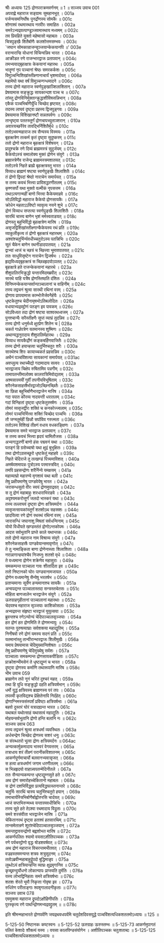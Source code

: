 श्रीः
अध्यायः 125
द्रोणपराक्रमवर्णनम् ॥ 1 ॥
सञ्जय उवाच 	001  
अपराह्णे महाराज सङ्ग्रामः सुमहानभूत् ।	001a  
पर्जन्यसमनिर्घोषः पुनर्द्रोणस्य सोमकैः ॥	001c  
शोणाश्वं रथमास्थाय नरवीरः समाहितः ।	002a  
समरेऽभ्यद्रवत्पाण्डूञ्जवमास्थाय मध्यमम् ॥	002c  
तव प्रियहिते युक्तो महेष्वासो महाबलः ।	003a  
चित्रपुङ्खैः शितैर्बाणैः कलशोत्तमसम्भवः ।	003c  
`जघान सोमकान्राजन्सृञ्जयान्केकयानपि ॥'	003e  
वरान्वरान्हि योधानां विचिन्वन्निव भारत ।	004a  
आक्रीडत रणे राजन्भारद्वाजः प्रतापवान् ॥	004c  
तमभ्ययाद्बृहत्क्षत्रः केकयानां महारथः ।	005a  
भातॄणां नृप पञ्चानां श्रेष्ठः समरकर्कशः ॥	005c  
विमुञ्चन्विशिखांस्तीक्ष्णानाचार्यं भृशमार्दयत् ।	006a  
महामेघो यथा वर्षं विमुञ्चन्गन्धमादने ॥	006c  
तस्य द्रोणो महाराज स्वर्णपुङ्खाञ्शिलाशितान् ।	007a  
प्रेषयामास सङ्क्रुद्धः सायकान्दश पञ्च च ॥	007c  
तांस्तु द्रोणविनिर्मुक्तान्क्रुद्धाशीविषसन्निभान् ।	008a  
एकैकं पञ्चभिर्बाणैर्युधि चिच्छेद हृष्टवत् ॥	008c  
तदस्य लाघवं दृष्ट्वा प्रहस्य द्विजपुङ्गवः ।	009a  
प्रेषयामास विशिखानष्टौ सन्नतपर्वणः ॥	009c  
तान्दृष्ट्वा पततस्तूर्णं द्रोणचापच्युताञ्शरान् ।	010a  
अवारयच्छरैरेव तावद्भिर्निशितैर्मृधे ॥	010c  
ततोऽभवन्महाराज तव सैन्यस्य विस्मयः ।	011a  
बृहत्क्षत्रेण तत्कर्म कृतं दृष्ट्वा सुदुष्करम् ॥	011c  
ततो द्रोणो महाराज बृहत्क्षत्रं विशेषयन् ।	012a  
प्रादुश्चक्रे रणे दिव्यं ब्राह्ममस्त्रं सुदुर्जयम् ॥	012c  
कैकेयोऽस्त्रं समालोक्य मुक्तं द्रोणेन संयुगे ।	013a  
ब्रह्मास्त्रेणैव राजेन्द्र ब्राह्ममस्त्रमशातयत् ॥	013c  
ततोऽस्त्रे निहते ब्राह्मे बृहत्क्षत्रस्तु भारत ।	014a  
विव्याध ब्राह्मणं षष्ट्या स्वर्णपुङ्खैः शिलाशितैः ॥	014c  
तं द्रोणो द्विपदां श्रेष्ठो नाराचेन समार्पयत् ।	015a  
स तस्य कवचं भित्त्वा प्राविशद्धरणीतलम् ॥	015c  
कृष्णसर्पो यथा मुक्तो वल्मीकं नृपसत्तम ।	016a  
तथाऽत्यगान्महीं बाणो भित्त्वा कैकेयमाहवे ॥	016c  
सोऽतिविद्धो महाराज कैकेयो द्रोणसायकैः ।	017a  
क्रोधेन महताऽऽविष्टो व्यावृत्य नयने शुभे ॥	017c  
द्रोणं विव्याध सप्तत्या स्वर्णपुङ्खैः शिलाशितैः ।	018a  
सारथिं चास्य बाणेन भृशं मर्मस्वताडयत् ॥	018c  
द्रोणस्तु बहुभिर्विद्धो बृहत्क्षत्रेण मारिष ।	019a  
असृजद्विशिखांस्तीक्ष्णान्कैकेयस्य रथं प्रति ॥	019c  
व्याकुलीकृत्य तं द्रोणो बृहत्क्षत्रं महारथम् ।	020a  
अश्वांश्चतुर्भिर्न्यवधीच्चतुरोऽस्य पतत्त्रिभिः ॥	020c  
सूतं चैकेन बाणेन रथनीडादपातयत् ।	021a  
द्वाभ्यां ध्वजं च च्छत्रं च च्छित्त्वा भूमावपातयत् ॥	021c  
ततः साधुविसृष्टेन नाराचेन द्विजर्षभः ।	022a  
हृद्यविध्यद्बृहत्क्षत्रं स च्छिन्नहृदयोऽपतत् ॥	022c  
बृहत्क्षत्रे हते राजन्केकयानां महारथे ।	023a  
शैशुपालिरभिक्रुद्धो यन्तारमिदमब्रवीत् ॥	023c  
सारथे याहि यत्रैष द्रोणस्तिष्ठति दंशितः ।	024a  
विनिघ्नन्केकयान्सर्वान्पाञ्चालानां च वाहिनीम् ॥	024c  
तस्य तद्वचनं श्रुत्वा सारथी रथिनां वरम् ।	025a  
द्रोणाय प्रापयामास काम्भोजैर्जवनैर्हयैः ॥	025c  
धृष्टकेतुश्च चेदीनामृषभोऽतिबलोदितः ।	026a  
वधायाभ्यद्रवद्द्रोणं पतङ्ग इव पावकम् ॥	026c  
सोऽविध्यत तदा द्रोणं षष्ट्या साश्वरथध्वजम् ।	027a  
पुनश्चान्यैः सरैस्तीक्ष्णैः सुप्तं व्याघ्रं तुदन्निव ॥	027c  
तस्य द्रोणो धनुर्मध्ये क्षुरप्रेण शितेन च |	028a  
चकर्त गार्ध्रपत्रेण यतमानस्य शुष्मिणः ॥	028c  
अथान्यद्धनुरादाय शैशुपालिर्महारथः ।	029a  
विव्याध सायकैर्द्रोणं कङ्कबर्हिणवाजितैः ॥	029c  
तस्य द्रोणो हयान्हत्वा चतुर्भिश्चतुरः शरैः ।	030a  
सारथेश्च शिरः कायाच्चकर्त प्रहसन्निव ॥	030c  
अथैनं पञ्चविंशत्या सायकानां समार्पयत् ॥	031ac  
अवप्लुत्य रथाच्चैद्यो गदामादाय सत्वरः ।	032a  
भारद्वाजाय चिक्षेप रुषितामिव पन्नगीम् ॥	032c  
तामापतन्तीमालोक्य कालरात्रिमिवोद्यताम् ।	033a  
अश्मसारमयीं गुर्वीं तपनीयविभूषिताम् ।	033c  
शरैरनेकसाहस्रैर्भारद्वाजोऽच्छिनच्छितैः ॥	033e  
सा छिन्ना बहुभिर्बाणैभारद्वाजेन मारिष ।	034a  
गदा पपात कौरव्य नादयन्ती धरातलम् ॥	034c  
गदां विनिहतां दृष्ट्वा धृष्टकेतुरमर्षणः ।	035a  
तोमरं व्यसृजद्वीरः शक्तिं च कनकोज्ज्वलाम् ॥	035c  
तोमरं पञ्चभिर्भित्त्वा शक्तिं चिच्छेद पञ्चभिः ।	036a  
तौ जग्मतुर्महीं छिन्नौ सर्पाविव गरुत्मता ॥	036c  
ततोऽस्य विशिखं तीक्ष्णं वधाय वधकाङ्क्षिणः ।	037a  
प्रेषयामास समरे भारद्वाजः प्रतापवान् ॥	037c  
स तस्य कवचं भित्त्वा हृदयं चामितौजसः ।	038a  
अभ्यगाद्धरणीं बाणो हंसः पद्मवनं यथा ॥	038c  
पतङ्गं हि ग्रसेच्चाषो यथा क्षुद्रं बुभुक्षितः ।	039a  
तथा द्रोणोऽग्रसच्छूरो धृष्टकेतुं महाहवे ॥	039c  
निहते चेदिराजे तु तत्खण्डं पित्र्यमाविशत् ।	040a  
अमर्षवशमापन्नः पुत्रोऽस्य परमास्त्रवित् ॥	040c  
तमपि प्रहसन्द्रोणः शरैर्निन्ये यमक्षयम् ।	041a  
महाव्याघ्रो महारण्ये मृगशावं यथा बली ॥	041c  
तेषु प्रक्षीयमाणेषु पाण्डवेयेषु भारत ।	042a  
जरासन्धसुतो वीरः स्वयं द्रोणमुपाद्रवत् ॥	042c  
स तु द्रोणं महाबाहुः शरधाराभिराहवे ।	043a  
अदृश्यमकरोत्तूर्णं जलदो भास्करं यथा ॥	043c  
तस्य तल्लाघवं दृष्ट्वा द्रोणः क्षत्रियमर्दनः ।	044a  
व्यसृजत्सायकांस्तूर्णं शतशोऽथ सहस्रशः ॥	044c  
छादयित्वा रणे द्रोणं रथस्थं रथिनां वरम् ।	045a  
जारासन्धिं जघानाशु मिषतां सर्वधन्विनाम् ॥	045c  
योयो विधीयते खण्डस्तंतं द्रोणोऽन्तकोपमः ।	046a  
आदत्त सर्वभूतानि प्राप्ते काले यथान्तकः ॥	046c  
ततो द्रोणो महाराज नाम विश्राव्य संयुगे ।	047a  
शरैरनेकसाहस्रैः पाण्डवेयान्समावृणोत् ॥	047c  
ते तु नामाङ्किता बाणा द्रोणेनास्ताः शिलाशिताः ।	048a  
नरान्नागान्हयांश्चैव निजघ्नुः शतशो मृधे ॥	048c  
ते वध्यमाना द्रोणेन शक्रेणेव महासुराः ।	049a  
समकम्पन्त पाञ्चाला गावः शीतार्दिता इव ॥	049c  
ततो निष्टानको घोरः पाण्डवानामजायत ।	050a  
द्रोणेन वध्यमानेषु सैन्येषु भरतर्षभ ॥	050c  
प्रताप्यमानाः सूर्येण हन्यमानाश्च सायकैः ।	051a  
अन्वपद्यन्त पाञ्चालास्तदा सन्त्रस्तचेतसः ॥	051c  
मोहिता बाणजालेन भारद्वाजेन संयुगे ।	052a  
ऊरुग्राहगृहीतानां पाञ्चालानां महारथाः ॥	052c  
चेदयश्च महाराज सृञ्जयाः काशिकोसलाः ।	053a  
अभ्यद्रवन्त संहृष्टा भारद्वाजं युयुत्सया ॥	053c  
ब्रुवन्तश्च रणेऽन्योन्यं चेदिपाञ्चालसृञ्जयाः ।	054a  
हत द्रोणं हत द्रोणमिति ते द्रोणमभ्ययुः ॥	054c  
यतन्तः पुरुषव्याघ्राः सर्वशक्त्या महाद्युतिम् ।	055a  
निनीषवो रणे द्रोणं यमस्य सदनं प्रति ॥	055c  
यतमानांस्तु तान्वीरान्भारद्वाजः शिलीमुखैः ।	056a  
यमाय प्रेषयामास चेदिमुख्यान्विशेषतः ॥	056c  
तेषु प्रक्षीयमाणेषु चेदिमुख्येषु सर्वशः ।	057a  
पाञ्चालाः समकम्पन्त द्रोणसायकपीडिताः ॥	057c  
प्राक्रोशन्भीमसेनं ते धृष्टद्युम्नं च भारत ।	058a  
दृष्ट्वा द्रोणस्य कर्माणि तथारूपाणि मारिष ॥	058c  
भीम उवाच 	059  
ब्राह्मणेन तपो नूनं चरितं दुश्चरं महत् ।	059a  
तथा हि युधि सङ्क्रुद्धो दहति क्षत्रियर्षभान् ॥	059c  
धर्मो युद्धं क्षत्रियस्य ब्राह्मणस्य परं तपः ।	060a  
तपस्वी कृतविद्यश्च प्रेक्षितेनापि निर्दहेत् ॥	060c  
द्रोणाग्निमस्त्रसंस्पर्शं प्रविष्टाः क्षत्रियर्षभाः ।	061a  
बहवो दुस्तरं घोरं यत्रादह्यन्त भारत ॥	061c  
यथाबलं यथोत्साहं यथासत्वं महाद्युतिः ।	062a  
मोहयन्सर्वभूतानि द्रोणो हन्ति बलानि नः ॥	062c  
सञ्जय उवाच 	063  
तस्य तद्वचनं श्रुत्वा क्षत्रधर्मा व्यवस्थितः ।	063a  
अर्धचन्द्रेण चिच्छेद द्रोणस्य सशरं धनुः ॥	063c  
स संरब्धतरो भूत्वा द्रोणः क्षत्रियमर्दनः ॥	064ac  
अन्यत्कार्मुकमादाय भास्वरं वेगवत्तरम् ।	065a  
तत्राधाय शरं तीक्ष्णं परानीकविशातनम् ॥	065c  
आकर्णपूर्णमाचार्यो बलवानभ्यवासृजत् ।	066a  
स हत्वा क्षत्रधर्माणं जगाम धरणीतलम् ॥	066c  
स भिन्नहृदयो वाहान्न्यपतन्मेदिनीतले ।	067a  
ततः सैन्यान्यकम्पन्त धृष्टद्युम्नसुते हते ॥	067c  
अथ द्रोणं समारोहच्चेकितानो महाबलः ।	068a  
स द्रोणं दशभिर्विद्ध्वा प्रत्यविद्ध्यत्स्तनान्तरे ॥	068c  
चतुर्भिः सारथिं चास्य चतुर्भिश्चतुरो हयान् ।	069a  
तमाचार्यस्त्रिभिर्बाणैर्बाह्वोरुरसि चार्दयत् ॥	069c  
ध्वजं सप्तभिरुन्मथ्य यन्तारमवधीत्त्रिभिः ।	070a  
तस्य सूते हते तेऽश्वा रथमादाय विद्रुताः ॥	070c  
समरे शरसंवीता भारद्वाजेन मारिष ।	071a  
चेकितानरथं दृष्ट्वा हताश्वं हतसारथिम् ॥	071c  
तान्समेतान्रणे शूरांश्चेदिपाञ्चालसृञ्जयान् ।	072a  
समन्ताद्द्रावयन्द्रोणो बह्वशोभत मारिष ॥	072c  
आकर्णपलितः श्यामो वयसाऽशीतिपञ्चकः ।	073a  
रणे पर्यचरद्द्रोणो वृद्धः षोडशवर्षवत् ॥	073c  
अथ द्रोणं महाराज विचरन्तमभीतवत् ।	074a  
वज्रहस्तममन्यन्त शत्रवः शत्रुसूदनम् ॥	074c  
ततोऽब्रवीन्महाबाहुर्द्रुपदो बुद्धिमान्नृप ।	075a  
लुब्धोऽयं क्षत्रियान्हन्ति व्याघ्रः क्षुद्रमृगानिव ॥	075c  
कृच्छ्रान्दुर्योधनो लोकान्पापः प्राप्स्यति दुर्मतिः ।	076a  
यस्य लोभाद्विनिहताः समरे क्षत्रियर्षभाः ॥	076c  
शतशः शेरते भूमौ निकृत्ता गोवृषा इव ।	077a  
रुधिरेण परीताङ्गाः श्वशृगालादनीकृताः ॥	077c  
सञ्जय उवाच 	078  
एवमुक्त्वा महाराज द्रुपदोऽक्षौहिणीपतिः ।	078a  
पुरस्कृत्य रणे पार्थान्द्रोणमभ्यद्रवद्द्रुतम् ॥ ॥	078c  

इति श्रीमन्महाभारते द्रोणपर्वणि जयद्रथवधपर्वमि चतुर्दशदिवसयुद्धे पञ्चविंशत्यधिकशततमोऽध्यायः ॥ 125 ॥

5-125-50 निष्टानकः कष्टस्वनः ॥ 5-125-52 ऊरुग्राहः ऊरुस्तम्भः ॥ 5-125-73 आकर्णमुपागतं पलितं केशादेः शौक्ल्यं यस्य । वयसा कालपिण्डसंयोगेन । अशीतिपञ्चकः चतुःशताब्दः ॥ 5-125-125 पञ्चविंशत्यधिकशततमोऽध्यायः ॥

